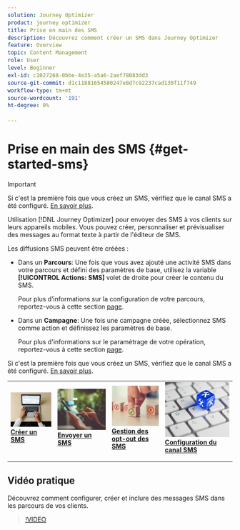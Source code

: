 ```yaml
---
solution: Journey Optimizer
product: journey optimizer
title: Prise en main des SMS
description: Découvrez comment créer un SMS dans Journey Optimizer
feature: Overview
topic: Content Management
role: User
level: Beginner
exl-id: c1027268-0bbe-4e35-a5a6-2aef78083dd3
source-git-commit: d1c11881654580247e8d7c92237cad130f11f749
workflow-type: tm+mt
source-wordcount: '191'
ht-degree: 0%

---
```


# Prise en main des SMS {#get-started-sms}

>[!IMPORTANT]
>
>Si c&#39;est la première fois que vous créez un SMS, vérifiez que le canal SMS a été configuré. [En savoir plus](sms-configuration.md).

Utilisation [!DNL Journey Optimizer] pour envoyer des SMS à vos clients sur leurs appareils mobiles. Vous pouvez créer, personnaliser et prévisualiser des messages au format texte à partir de l&#39;éditeur de SMS.

Les diffusions SMS peuvent être créées :

* Dans un **Parcours**: Une fois que vous avez ajouté une activité SMS dans votre parcours et défini des paramètres de base, utilisez la variable **[!UICONTROL Actions: SMS]** volet de droite pour créer le contenu du SMS.

   Pour plus d’informations sur la configuration de votre parcours, reportez-vous à cette section [page](../building-journeys/journey-gs.md).

* Dans un **Campagne**: Une fois une campagne créée, sélectionnez SMS comme action et définissez les paramètres de base.

   Pour plus d&#39;informations sur le paramétrage de votre opération, reportez-vous à cette section [page](../campaigns/create-campaign.md#configure).

Si c&#39;est la première fois que vous créez un SMS, vérifiez que le canal SMS a été configuré. [En savoir plus](sms-configuration.md).

<table style="table-layout:fixed"><tr style="border: 0;">
<td>
<a href="create-sms.md">
<img alt="prospect" src="../assets/do-not-localize/sms-create.jpeg">
</a>
<div><a href="create-sms.md"><strong>Créer un SMS</strong>
</div>
<p>
</td>
<td>
<a href="send-sms.md">
<img alt="Inrégulier" src="../assets/do-not-localize/sms-sending.jpg">
</a>
<div>
<a href="send-sms.md"><strong>Envoyer un SMS</strong></a>
</div>
<p></td>
<td>
<a href="sms-opt-out.md">
<img alt="Validation" src="../assets/do-not-localize/sms-opt-out.jpg">
</a>
<div>
<a href="sms-opt-out.md"><strong>Gestion des opt-out des SMS</strong></a>
</div>
<p>
</td>
<td>
<a href="sms-configuration.md">
<img alt="Validation" src="../assets/do-not-localize/sms-config.jpg">
</a>
<div>
<a href="sms-configuration.md"><strong>Configuration du canal SMS</strong></a>
</div>
<p>
</td>
</tr></table>

## Vidéo pratique

Découvrez comment configurer, créer et inclure des messages SMS dans les parcours de vos clients.

>[!VIDEO](https://video.tv.adobe.com/v/344460?quality=12)
